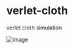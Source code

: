 # verlet-cloth
 verlet cloth simulation
 
![image](https://user-images.githubusercontent.com/39548998/144817191-f114de70-e650-41c8-9789-005632a5f494.png)
